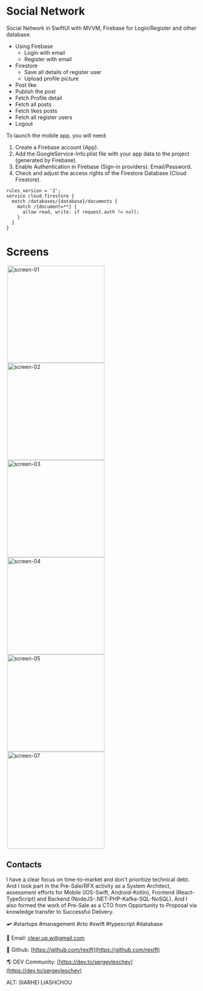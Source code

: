 # Social Network
Social Network in SwiftUI with MVVM, 
Firebase for Login/Register and other database.


- Using Firebase 
  - Login with email
  - Register with email
- Firestore
  - Save all details of register user
  - Upload profile picture
- Post like
- Publish the post
- Fetch Profile detail
- Fetch all posts
- Fetch likes posts
- Fetch all register users
- Logout

To launch the mobile app, you will need:
1. Create a Firebase account (App).
2. Add the GoogleService-Info.plist file with your app data to the project (generated by Firebase).
3. Enable Authentication in Firebase (Sign-in providers): Email/Password.
4. Check and adjust the access rights of the Firestore Database (Cloud Firestore).

```
rules_version = '2';
service cloud.firestore {
  match /databases/{database}/documents {
    match /{document=**} {
      allow read, write: if request.auth != null;
    }
  }
}
```

# Screens
<img src="/Screens/screen-01.png" alt="screen-01" width="256" hspace="3"/><img src="/Screens/screen-02.png" alt="screen-02" width="256" hspace="3"/><img src="/Screens/screen-03.png" alt="screen-03" width="256" hspace="3"/><img src="/Screens/screen-04.png" alt="screen-04" width="256" hspace="3"/><img src="/Screens/screen-05.png" alt="screen-05" width="256" hspace="3"/><img src="/Screens/screen-07.png" alt="screen-07" width="256" hspace="3"/>

## Contacts

I have a clear focus on time-to-market and don't prioritize technical debt. And I took part in the Pre-Sale/RFX activity as a System Architect, assessment efforts for Mobile (iOS-Swift, Android-Kotlin), Frontend (React-TypeScript) and Backend (NodeJS-.NET-PHP-Kafka-SQL-NoSQL). And I also formed the work of Pre-Sale as a CTO from Opportunity to Proposal via knowledge transfer to Successful Delivery.
 
🛩️ #startups #management #cto #swift #typescript #database

📧 Email: [clear.up.w@gmail.com](mailto:clear.cup.w@gmail.com)

👋 Github: [https://github.com/rexift](https://github.com/rexift)

🌎 DEV Community: [https://dev.to/sergeyleschev](https://dev.to/sergeyleschev)

ALT: SIARHEI LIASHCHOU
